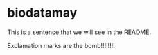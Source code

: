 # biodatamay

This is a sentence that we will see in the README.

Exclamation marks are the bomb!!!!!!!!
